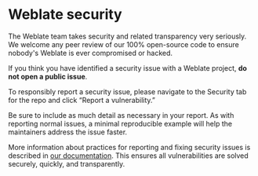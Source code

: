 <!--
Copyright © Michal Čihař <michal@weblate.org>

SPDX-License-Identifier: CC0-1.0

This file is maintained in https://github.com/WeblateOrg/meta/
-->

# Weblate security

The Weblate team takes security and related transparency very seriously.
We welcome any peer review of our 100% open-source code to ensure nobody's Weblate
is ever compromised or hacked.

If you think you have identified a security issue with a Weblate project, **do
not open a public issue**.

To responsibly report a security issue, please navigate to the Security tab for
the repo and click “Report a vulnerability.”

Be sure to include as much detail as necessary in your report. As with
reporting normal issues, a minimal reproducible example will help the
maintainers address the issue faster.

More information about practices for reporting and fixing security issues is
described in [our documentation][1]. This ensures all vulnerabilities are
solved securely, quickly, and transparently.

[1]: https://docs.weblate.org/en/latest/contributing/issues.html#security
